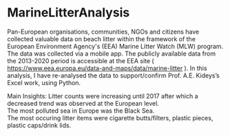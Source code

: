 # MarineLitterAnalysis
Pan-European organisations, communities, NGOs and citizens have collected valuable data on beach litter within the framework 
of the European Environment Agency's (EEA) Marine Litter Watch (MLW) program.  
The data was collected via a mobile app.
The publicly available data from the 2013-2020 period is accessible at the EEA site ( https://www.eea.europa.eu/data-and-maps/data/marine-litter ).
In this analysis, I have re-analysed the data to support/confirm Prof. A.E. Kideys’s Excel work,  using Python.  

Main Insights:
Litter counts were increasing until 2017 after which a decreased trend was observed at the European level.  
The most polluted sea in Europe was the Black Sea.  
The most occuring litter items were cigarette butts/filters, plastic pieces, plastic caps/drink lids.
